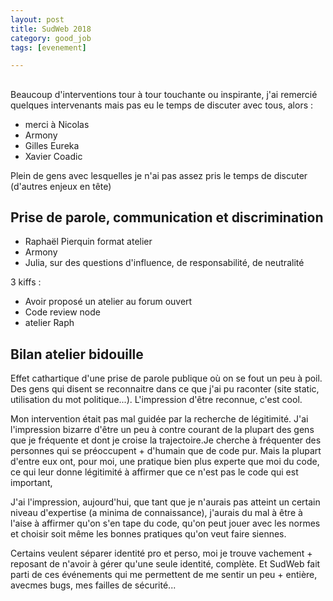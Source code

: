 ```yaml
---
layout: post
title: SudWeb 2018
category: good_job
tags: [evenement]

---
```


##

Beaucoup d'interventions tour à tour touchante ou inspirante, j'ai remercié quelques intervenants mais pas eu le temps de discuter avec tous, alors :
- merci à Nicolas
- Armony
- Gilles Eureka
- Xavier Coadic

Plein de gens avec lesquelles je n'ai pas assez pris le temps de discuter (d'autres enjeux en tête)

## Prise de parole, communication et discrimination
- Raphaël Pierquin format atelier
- Armony
- Julia, sur des questions d'influence, de responsabilité, de neutralité

3 kiffs :
- Avoir proposé un atelier au forum ouvert
- Code review node
- atelier Raph



## Bilan atelier bidouille

Effet cathartique d'une prise de parole publique où on se fout un peu à poil.
Des gens qui disent se reconnaitre dans ce que j'ai pu raconter (site static, utilisation du mot politique...). L'impression d'être reconnue, c'est cool.

Mon intervention était pas mal guidée par la recherche de légitimité. J'ai l'impression bizarre d'être un peu à contre courant de la plupart des gens que je fréquente et dont je croise la trajectoire.Je cherche à fréquenter des personnes qui se préoccupent + d'humain que de code pur. Mais la plupart d'entre eux ont, pour moi, une pratique bien plus experte que moi du code, ce qui leur donne légitimité à affirmer que ce n'est pas le code qui est important,

J'ai l'impression, aujourd'hui, que tant que je n'aurais pas atteint un certain niveau d'expertise (a minima de connaissance), j'aurais du mal à être à l'aise à affirmer qu'on s'en tape du code, qu'on peut jouer avec les normes et choisir soit même les bonnes pratiques qu'on veut faire siennes.

Certains veulent séparer identité pro et perso, moi je trouve vachement + reposant de n'avoir à gérer qu'une seule identité, complète. Et SudWeb fait parti de ces événements qui me permettent de me sentir un peu + entière, avecmes bugs, mes failles de sécurité...
